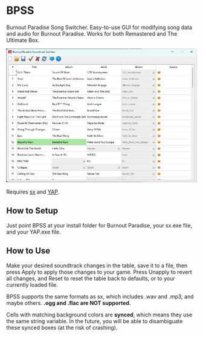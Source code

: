 # BPSS
Burnout Paradise Song Switcher. Easy-to-use GUI for modifying song data and audio for Burnout Paradise. Works for both Remastered and The Ultimate Box.

![Screenshot of BPSS software](image.png)

Requires [sx](https://burnout.wiki/wiki/Sounds_(Burnout_Paradise)) and [YAP](https://github.com/burninrubber0/YAP).

## How to Setup
Just point BPSS at your install folder for Burnout Paradise, your sx.exe file, and your YAP.exe file.

## How to Use
Make your desired soundtrack changes in the table, save it to a file, then press Apply to apply those changes to your game. Press Unapply to revert all changes, and Reset to reset the table back to defaults, or to your currently loaded file.

BPSS supports the same formats as sx, which includes .wav and .mp3, and maybe others. **.ogg and .flac are NOT supported.**

Cells with matching background colors are **synced**, which means they use the same string variable. In the future, you will be able to disambiguate these synced boxes (at the risk of crashing).